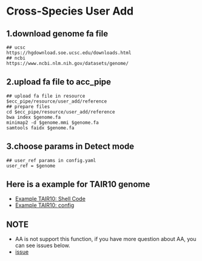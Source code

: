 # Cross-Species User Add

## 1.download genome fa file
```
## ucsc
https://hgdownload.soe.ucsc.edu/downloads.html
## ncbi
https://www.ncbi.nlm.nih.gov/datasets/genome/
```
## 2.upload fa file to acc_pipe
```
## upload fa file in resource
$ecc_pipe/resource/user_add/reference
## prepare files
cd $ecc_pipe/resource/user_add/reference
bwa index $genome.fa
minimap2 -d $genome.mmi $genome.fa
samtools faidx $genome.fa
```
## 3.choose params in Detect mode
```
## user_ref params in config.yaml
user_ref = $genome
```
## Here is a example for TAIR10 genome
* [Example TAIR10: Shell Code](example/cross-species/TAIR10.pbs)
* [Example TAIR10: config](example/cross-species/TAIR10.yaml)

## NOTE
-   AA is not support this function, if you have more question about AA, you can see issues below.
-   [issue](https://github.com/AmpliconSuite/AmpliconSuite-pipeline/issues/45)
